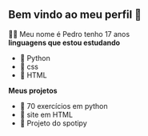 ## Bem vindo ao meu perfil 👋

🙋‍♂️ Meu nome é Pedro tenho 17 anos  
**linguagens que estou estudando** 
- 📕 Python
- 📕 css
- 📕 HTML 

**Meus projetos**
- 💼 70 exercícios em python
- 💼 site em HTML
- 💼 Projeto do spotipy



<!--
**pedrao2109/pedrao2109** is a ✨ _special_ ✨ repository because its `README.md` (this file) appears on your GitHub profile.

Here are some ideas to get you started:

- 🔭 I’m currently working on ...
- 🌱 I’m currently learning ...
- 👯 I’m looking to collaborate on ...
- 🤔 I’m looking for help with ...
- 💬 Ask me about ...
- 📫 How to reach me: ...
- 😄 Pronouns: ...
- ⚡ Fun fact: ...
-->
